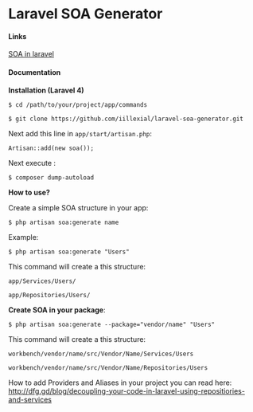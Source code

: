 Laravel SOA Generator
=====================
#### Links
[SOA in laravel](http://dfg.gd/blog/decoupling-your-code-in-laravel-using-repositiories-and-services)

#### Documentation
 **Installation (Laravel 4)**
 
 `$ cd /path/to/your/project/app/commands`
 
 `$ git clone https://github.com/iillexial/laravel-soa-generator.git`
 

 
Next add this line in  `app/start/artisan.php`:

`Artisan::add(new soa());`

Next execute :
 
 `$ composer dump-autoload`
 
 
 **How to use?**
 
 Create a simple SOA structure in your app:
 
 `$ php artisan soa:generate name`
 
 Example:
 
  `$ php artisan soa:generate "Users"`

 
 This command will create a this structure:
 
 `app/Services/Users/`
 
 `app/Repositories/Users/`
 
 **Create SOA in your package**:
 
 `$ php artisan soa:generate --package="vendor/name" "Users"`
 
  This command will create a this structure:
 
`workbench/vendor/name/src/Vendor/Name/Services/Users`

`workbench/vendor/name/src/Vendor/Name/Repositories/Users`

How to add Providers and Aliases in your project you can read here:
http://dfg.gd/blog/decoupling-your-code-in-laravel-using-repositiories-and-services
